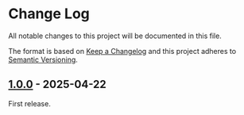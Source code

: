 # Change Log

All notable changes to this project will be documented in this file.

The format is based on [Keep a Changelog](http://keepachangelog.com/)
and this project adheres to [Semantic Versioning](http://semver.org/).

## [1.0.0] - 2025-04-22

First release.

[1.0.0]: https://github.com/filisko/fake-psr3-logger/releases/tag/v1.0.0
